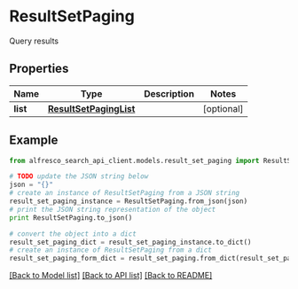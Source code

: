 # ResultSetPaging

Query results

## Properties
Name | Type | Description | Notes
------------ | ------------- | ------------- | -------------
**list** | [**ResultSetPagingList**](ResultSetPagingList.md) |  | [optional] 

## Example

```python
from alfresco_search_api_client.models.result_set_paging import ResultSetPaging

# TODO update the JSON string below
json = "{}"
# create an instance of ResultSetPaging from a JSON string
result_set_paging_instance = ResultSetPaging.from_json(json)
# print the JSON string representation of the object
print ResultSetPaging.to_json()

# convert the object into a dict
result_set_paging_dict = result_set_paging_instance.to_dict()
# create an instance of ResultSetPaging from a dict
result_set_paging_form_dict = result_set_paging.from_dict(result_set_paging_dict)
```
[[Back to Model list]](../README.md#documentation-for-models) [[Back to API list]](../README.md#documentation-for-api-endpoints) [[Back to README]](../README.md)


